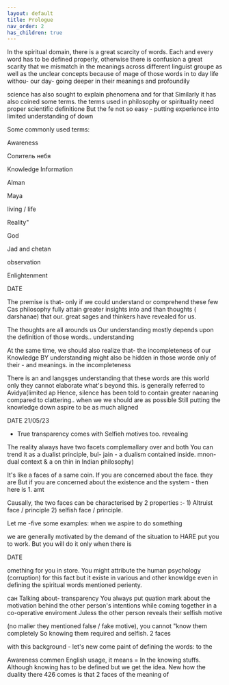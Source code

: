 ```yaml
---
layout: default
title: Prologue
nav_order: 2
has_children: true
---
```



In the spiritual domain, there is a great scarcity of words. Each and every word has to be defined properly, otherwise there is confusion a great scarity that we mismatch in the meanings across different linguist groupe as well as the unclear concepts because of mage of those words in to day life withou- our day- going deeper in their meanings and profoundily

science has also sought to explain phenomena and for that Similarly it has also coined some terms. the terms used in philosophy or spirituality need proper scientific definitione But the fe not so easy - putting experience into limited understanding of down

Some commonly used terms:

Awareness

Сопитель небя

Knowledge Information

Alman

Maya

living / life

Reality"

God

Jad and chetan

observation

Enlightenment

DATE

The premise is that- only if we could understand or comprehend these few Cas philosophy fully attain greater insights into and than thoughts ( darshanae) that our. great sages and thinkers have revealed for us.

The thoughts are all arounds us Our understanding mostly depends upon the definition of those words.. understanding

At the same time, we should also realize that- the incompleteness of our Knowledge BY understanding might also be hidden in those worde only of their - and meanings. in the incompleteness

There is an and langsges understanding that these words are this world only they cannot elaborate what's beyond this. is generally referred to Avidya(limited ap Hence, silence has been told to contain greater naeaning compared to clattering.. when we we should are as possible Still putting the knowledge down aspire to be as much aligned


DATE 21/05/23

- True transparency comes with Selfieh motives too. revealing

The reality always have two facets complemallary over and both You can trend it as a dualist principle, bul- jain - a dualism contained inside. mnon-dual context & a on thin in Indian philosophy)

It's like a faces of a same coin. If you are concerned about the face. they are But if you are concerned about the existence and the system - then here is 1. amt

Causally, the two faces can be characterised by 2 properties :- 1) Altruist face / principle 2) selfish face / principle.

Let me -five some examples: when we aspire to do something

we are generally motivated by the demand of the situation to HARE put you to work. But you will do it only when there is



DATE

omething for you in store. You might attribute the human psychology (corruption) for this fact but it existe in various and other knowldge even in defining the spiritual words mentioned perienty.

сан Talking about- transparency You always put quation mark about the motivation behind the other person's intentions while coming together in a co-operative enviroment Juless the other person reveals their selfish motive

(no maller they mentioned false / fake motive), you cannot "know them completely So knowing them required and selfish. 2 faces

with this background - let's new come paint of defining the words: to the

Awareness commen English usage, it means = In the knowing stuffs. Although knowing has to be defined but we get the idea. New how the duality there 426 comes is that 2 faces of the meaning of